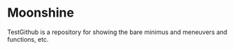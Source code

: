 # Moonshine
 TestGithub is a repository for showing the bare minimus and meneuvers and functions, etc.
